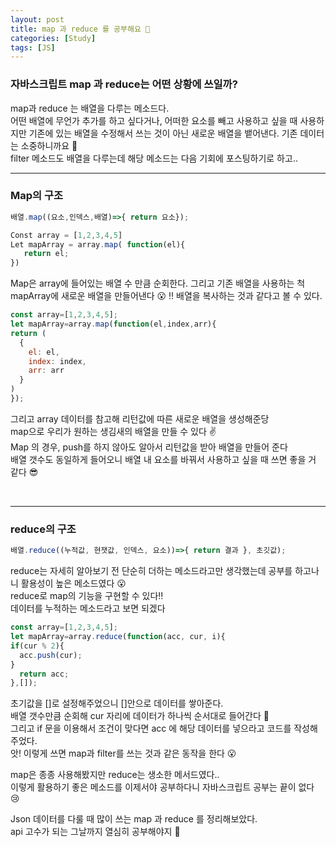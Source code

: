 ```yaml
---
layout: post
title: map 과 reduce 를 공부해요 👻
categories: [Study]
tags: [JS]
---
```


### 자바스크립트 map 과 reduce는 어떤 상황에 쓰일까?  

map과 reduce 는 배열을 다루는 메소드다.  
어떤 배열에 무언가 추가를 하고 싶다거나, 어떠한 요소를 빼고 사용하고 싶을 때 사용하지만 기존에 있는 배열을 수정해서 쓰는 것이 아닌  새로운 배열을 뱉어낸다. 
기존 데이터는 소중하니까요 👻  
filter 메소드도 배열을 다루는데 해당 메소드는 다음 기회에 포스팅하기로 하고..  

- - -


### Map의 구조  

``` js
배열.map((요소,인덱스,배열)=>{ return 요소});
```

```js
Const array = [1,2,3,4,5]
Let mapArray = array.map( function(el){
   return el;
})
```

Map은 array에 들어있는 배열 수 만큼 순회한다.
그리고 기존 배열을 사용하는 척 mapArray에 새로운 배열을 만들어낸다 😮 ‼️ 
배열을 복사하는 것과 같다고 볼 수 있다.

```js
const array=[1,2,3,4,5];
let mapArray=array.map(function(el,index,arr){
return (
  {
    el: el,
    index: index,
    arr: arr
  }
)
});
```

그리고 array 데이터를 참고해 리턴값에 따른 새로운 배열을 생성해준당  
map으로 우리가 원하는 생김새의 배열을 만들 수 있다 ✌️  
Map 의 경우, push를 하지 않아도 알아서 리턴값을 받아 배열을 만들어 준다  
배열 갯수도 동일하게 들어오니 배열 내 요소를 바꿔서 사용하고 싶을 때 쓰면 좋을 거 같다 😎  

<br>

- - -

### reduce의 구조  

```js
배열.reduce((누적값, 현잿값, 인덱스, 요소))=>{ return 결과 }, 초깃값); 
```

reduce는 자세히 알아보기 전 단순히 더하는 메소드라고만 생각했는데 공부를 하고나니 활용성이 높은 메소드였다 😮  
reduce로 map의 기능을 구현할 수 있다‼️  
데이터를 누적하는 메소드라고 보면 되겠다  


```js
const array=[1,2,3,4,5];
let mapArray=array.reduce(function(acc, cur, i){
if(cur % 2){
  acc.push(cur);
}
  return acc;
},[]);
```

초기값을 []로 설정해주었으니 []안으로 데이터를 쌓아준다.  
배열 갯수만큼 순회해 cur 자리에 데이터가 하나씩 순서대로 들어간다 🥺  
그리고 if 문을 이용해서 조건이 맞다면 acc 에 해당 데이터를 넣으라고 코드를 작성해주었다.  
앗! 이렇게 쓰면 map과 filter를 쓰는 것과 같은 동작을 한다 😮  

map은 종종 사용해봤지만 reduce는 생소한 메서드였다..  
이렇게 활용하기 좋은 메소드를 이제서야 공부하다니 자바스크립트 공부는 끝이 없다 😢  

Json 데이터를 다룰 때 많이 쓰는 map 과 reduce 를 정리해보았다.  
api 고수가 되는 그날까지 열심히 공부해야지 🥺



